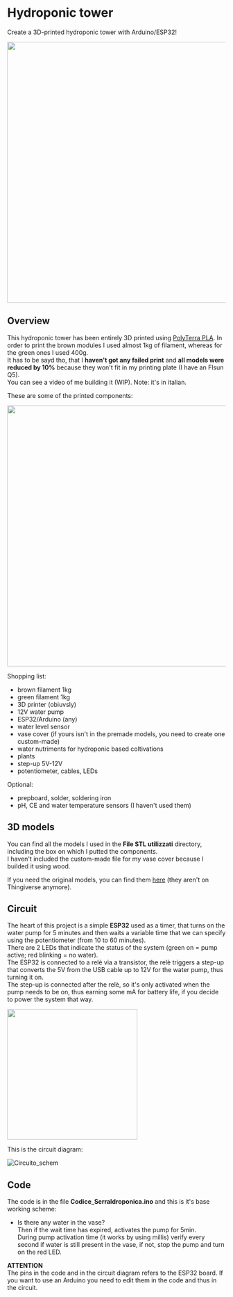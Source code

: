 # Hydroponic tower
Create a 3D-printed hydroponic tower with Arduino/ESP32!  

<img src="https://github.com/BadCactus634/hydroponic-tower/assets/68558172/b1987811-1263-4c2e-ad06-7a666f1c531b" width="600">

## Overview
This hydroponic tower has been entirely 3D printed using [PolyTerra PLA](https://amzn.eu/d/4JCfyR1). In order to print the brown modules I used almost 1kg of filament, whereas for the green ones I used 400g.  
It has to be sayd tho, that I **haven't got any failed print** and **all models were reduced by 10%** because they won't fit in my printing plate (I have an Flsun Q5).  
You can see a video of me building it (WIP). Note: it's in italian.

These are some of the printed components:  

<img src="https://github.com/BadCactus634/hydroponic-tower/assets/68558172/6685b945-aa3b-4e42-a553-f0862979546f" width="600"> <br>

Shopping list:
- brown filament 1kg
- green filament 1kg
- 3D printer (obiuvsly)
- 12V water pump
- ESP32/Arduino (any)
- water level sensor
- vase cover (if yours isn't in the premade models, you need to create one custom-made)
- water nutriments for hydroponic based coltivations
- plants
- step-up 5V-12V
- potentiometer, cables, LEDs
 
Optional:
- prepboard, solder, soldering iron
- pH, CE and water temperature sensors (I haven't used them)

## 3D models
You can find all the models I used in the **File STL utilizzati** directory, including the box on which I putted the components.  
I haven't included the custom-made file for my vase cover because I builded it using wood.

If you need the original models, you can find them [here](https://t.me/makersITA/907372) (they aren't on Thingiverse anymore).

## Circuit
The heart of this project is a simple **ESP32** used as a timer, that turns on the water pump for 5 minutes and then waits a variable time that we can specify using the potentiometer (from 10 to 60 minutes).    
There are 2 LEDs that indicate the status of the system (green on = pump active; red blinking = no water).  
The ESP32 is connected to a relè via a transistor, the relè triggers a step-up that converts the 5V from the USB cable up to 12V for the water pump, thus turning it on.  
The step-up is connected after the relè, so it's only activated when the pump needs to be on, thus earning some mA for battery life, if you decide to power the system that way.  

<img src="https://github.com/BadCactus634/hydroponic-tower/assets/68558172/ad248261-0450-4d58-aa0b-4c03accaca73" width="300">

This is the circuit diagram:  

![Circuito_schem](https://github.com/BadCactus634/hydroponic-tower/assets/68558172/36fbfe34-5de7-4bf4-98cb-40de06bd7c8f)

## Code
The code is in the file **Codice_SerraIdroponica.ino** and this is it's base working scheme:  
- Is there any water in the vase?  
  Then if the wait time has expired, activates the pump for 5min.  
  During pump activation time (it works by using millis) verify every second if water is still present in the vase, if not, stop the pump and turn on the red LED.
  
**ATTENTION**  
The pins in the code and in the circuit diagram refers to the ESP32 board. If you want to use an Arduino you need to edit them in the code and thus in the circuit.
